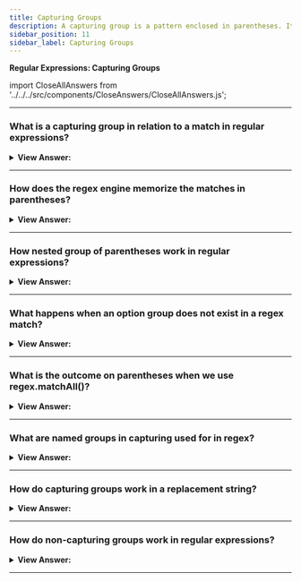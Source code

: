 ```yaml
---
title: Capturing Groups
description: A capturing group is a pattern enclosed in parentheses. It two affects consisting of getting part of match as a separate or isolated item in an array of items.
sidebar_position: 11
sidebar_label: Capturing Groups
---
```


**Regular Expressions: Capturing Groups**

import CloseAllAnswers from '../../../src/components/CloseAnswers/CloseAllAnswers.js';

<CloseAllAnswers />

---

### What is a capturing group in relation to a match in regular expressions?

<details>
  <summary><strong>View Answer:</strong></summary>
  <div>
  <div><strong>Interview Response:</strong> A capturing group is a pattern enclosed in parentheses. It two affects consisting of getting part of match as a separate or isolated item in an array of items. If we add a quantifier after the parentheses, it is combined with the parentheses as a group on the string.
    </div><br />
  <div><strong className="codeExample">Code Example:</strong><br /><br />

  <div></div>

```js
// Example: repeating word pattern
alert('Gogogo now!'.match(/(go)+/gi)); // "Gogogo"

// Example: group of domains
let regexp = /(\w+\.)+\w+/g;

alert('site.com my.site.com'.match(regexp)); // site.com,my.site.com

// Example: email
let regexp = /[-.\w]+@([\w-]+\.)+[\w-]+/g;

alert('my@mail.com @ his@site.com.uk'.match(regexp));
// my@mail.com, his@site.com.uk
```

  </div>
  </div>
</details>

---

### How does the regex engine memorize the matches in parentheses?

<details>
  <summary><strong>View Answer:</strong></summary>
  <div>
  <div><strong>Interview Response:</strong> Parentheses are numbered from left to right. The search engine memorizes the content matched by each of them and allows to get it in the result. They are indexed in an array structure in the order the matched. The method str.match(regexp), if regexp has no flag g, looks for the first match and returns it as an array.
    </div><br />
  <div><strong className="codeExample">Code Example:</strong><br /><br />

  <div></div>

```js
let str = '<h1>Hello, world!</h1>';

let tag = str.match(/<(.*?)>/);

alert(tag[0]); // <h1>
alert(tag[1]); // h1
```

  </div>
  </div>
</details>

---

### How nested group of parentheses work in regular expressions?

<details>
  <summary><strong>View Answer:</strong></summary>
  <div>
  <div><strong>Interview Response:</strong> When parentheses are nested in regular expressions it uses an outward in and left to right behavior (algorithm). Basically, the outer bounds of the parentheses are collected and pushed into an array structure, then each parenthesis with the parent are collected and pushed to the array in order from left to right.
    </div><br />
  <div><strong className="codeExample">Code Example:</strong><br /><br />

  <div></div>

```js
let str = '<span class="my">';

let regexp = /<(([a-z]+)\s*([^>]*))>/;

let result = str.match(regexp);
alert(result[0]); // <span class="my">
alert(result[1]); // span class="my"
alert(result[2]); // span
alert(result[3]); // class="my"
```

  </div>
  </div>
</details>

---

### What happens when an option group does not exist in a regex match?

<details>
  <summary><strong>View Answer:</strong></summary>
  <div>
  <div><strong>Interview Response:</strong> Even if a group is optional and does not exist in the match (e.g., has the quantifier (...)?), the corresponding result array item is present and equals undefined.
    </div><br />
  <div><strong className="codeExample">Code Example:</strong><br /><br />

  <div></div>

```js
let match = 'a'.match(/a(z)?(c)?/);

alert(match.length); // 3
alert(match[0]); // a (whole match)
alert(match[1]); // undefined
alert(match[2]); // undefined

/////////////////

let match = 'ac'.match(/a(z)?(c)?/);

alert(match.length); // 3
alert(match[0]); // ac (whole match)
alert(match[1]); // undefined, because there's nothing for (z)?
alert(match[2]); // c
```

  </div>
  </div>
</details>

---

### What is the outcome on parentheses when we use regex.matchAll()?

<details>
  <summary><strong>View Answer:</strong></summary>
  <div>
  <div><strong>Interview Response:</strong> The outcome is a deep search for all matches within the regex pattern. The return values will include the both the inner and outer values including the capturing group. It should be noted, that the matchAll method returns an iterable object and it may require a Polyfill, because it is relatively new.
    </div><br />
  <div><strong className="codeExample">Code Example:</strong><br /><br />

  <div></div>

```js
// Using Array.from to create an new array
let results = '<h1> <h2>'.matchAll(/<(.*?)>/gi);

// results - is not an array, but an iterable object
alert(results); // [object RegExp String Iterator]

alert(results[0]); // undefined (*)

results = Array.from(results); // let's turn it into array <--

alert(results[0]); // <h1>,h1 (1st tag)
alert(results[1]); // <h2>,h2 (2nd tag)

// Using a LOOP to get our results - recommended
let results = '<h1> <h2>'.matchAll(/<(.*?)>/gi);

for (let result of results) {
  alert(result);
  // first alert: <h1>,h1
  // second: <h2>,h2
}

// DESTRUCTURING:
let [tag1, tag2] = '<h1> <h2>'.matchAll(/<(.*?)>/gi);

// Full destructuring example:
let results = '<h1> <h2>'.matchAll(/<(.*?)>/gi);

let [tag1, tag2] = results;

alert(tag1[0]); // <h1>
alert(tag1[1]); // h1
alert(tag1.index); // 0
alert(tag1.input); // <h1> <h2>
```

  </div>
  </div>
</details>

---

### What are named groups in capturing used for in regex?

<details>
  <summary><strong>View Answer:</strong></summary>
  <div>
  <div><strong>Interview Response:</strong> Named groups is the process of capturing the text matched by “regex” into the group “name”. The name can contain letters and numbers but must start with a letter. These can be achieved by putting `?&#8249;name&#8250;` immediately after the opening parentheses. Named groups are perfect for extremely complex patterns that need to split hairs (filter) amongst a group of names.
    </div><br />
  <div><strong className="codeExample">Code Example:</strong><br /><br />

<strong>Syntax: </strong> let dateRegexp = /(?&#8249;year&#8250;[0-9]&#123;4&#125;)-(?&#8249;month&#8250;[0-9]&#123;2&#125;)-(?&#8249;day&#8250;[0-9]&#123;2&#125;)/<br /><br />

  <div></div>

```js
// Basic Approach
let dateRegexp = /(?<year>[0-9]{4})-(?<month>[0-9]{2})-(?<day>[0-9]{2})/; 
let str = "2019-04-30";

let groups = str.match(dateRegexp).groups;

alert(groups.year); // 2019
alert(groups.month); // 04
alert(groups.day); // 30

// Complex Approach
let dateRegexp = /(?<year>[0-9]{4})-(?<month>[0-9]{2})-(?<day>[0-9]{2})/g; 

let str = "2019-10-30 2020-01-01";

let results = str.matchAll(dateRegexp);

for(let result of results) {
  let {year, month, day} = result.groups;

  alert(`${day}.${month}.${year}`);
  // first alert: 30.10.2019
  // second: 01.01.2020
}
```

  </div>
  </div>
</details>

---

### How do capturing groups work in a replacement string?

<details>
  <summary><strong>View Answer:</strong></summary>
  <div>
  <div><strong>Interview Response:</strong> Method str.replace(regexp, replacement) that replaces all matches with regexp in str allows to use parentheses contents in the replacement string. That has done using $n, where n is the group number (Example: $2 would be the second value we are targeting, kind of like index[1]).
    </div><br />
  <div><strong className="codeExample">Code Example:</strong><br /><br />

  <div></div>

```js
// Basic Example:
let str = 'John Bull';
let regexp = /(\w+) (\w+)/;

alert(str.replace(regexp, '$2, $1')); // Bull, John

// More Complex example using capturing groups
let regexp = /(?<year>[0-9]{4})-(?<month>[0-9]{2})-(?<day>[0-9]{2})/g;

let str = '2019-10-30, 2020-01-01';

alert(str.replace(regexp, '$<day>.$<month>.$<year>'));
// 30.10.2019, 01.01.2020
```

  </div>
  </div>
</details>

---

### How do non-capturing groups work in regular expressions?

<details>
  <summary><strong>View Answer:</strong></summary>
  <div>
  <div><strong>Interview Response:</strong> Sometimes we need parentheses to correctly apply a quantifier, but we do not want their contents in results. A group may be excluded by adding ?: in the beginning. For instance, if we want to find (go)+, but don’t want the parentheses contents (go) as a separate array item, we can write: (?:go)+.
    </div><br />
  <div><strong className="codeExample">Code Example:</strong><br /><br />

  <div></div>

```js
let str = 'Gogogo John!';

// ?: exludes 'go' from capturing
let regexp = /(?:go)+ (\w+)/i;

let result = str.match(regexp);

alert(result[0]); // Gogogo John (full match)
alert(result[1]); // John
alert(result.length); // 2 (no more items in the array)
```

  </div>
  </div>
</details>

---
